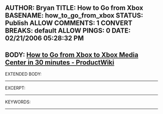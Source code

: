 AUTHOR: Bryan
TITLE: How to Go from Xbox
BASENAME: how_to_go_from_xbox
STATUS: Publish
ALLOW COMMENTS: 1
CONVERT BREAKS: __default__
ALLOW PINGS: 0
DATE: 02/21/2006 05:28:32 PM
-----
BODY:
<a title="How to Go from Xbox to Xbox Media Center in 30 minutes - ProductWiki" href="http://www.productwiki.com/microsoft_xbox/article/how_to_go_from_xbox_to_xbox_media_center_in_30_minutes.html">How to Go from Xbox to Xbox Media Center in 30 minutes - ProductWiki</a>
-----
EXTENDED BODY:

-----
EXCERPT:

-----
KEYWORDS:

-----



